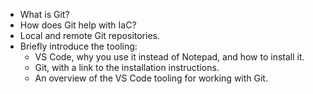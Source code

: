 - What is Git?
- How does Git help with IaC?
- Local and remote Git repositories.
- Briefly introduce the tooling:
    - VS Code, why you use it instead of Notepad, and how to install it.
    - Git, with a link to the installation instructions.
    - An overview of the VS Code tooling for working with Git.